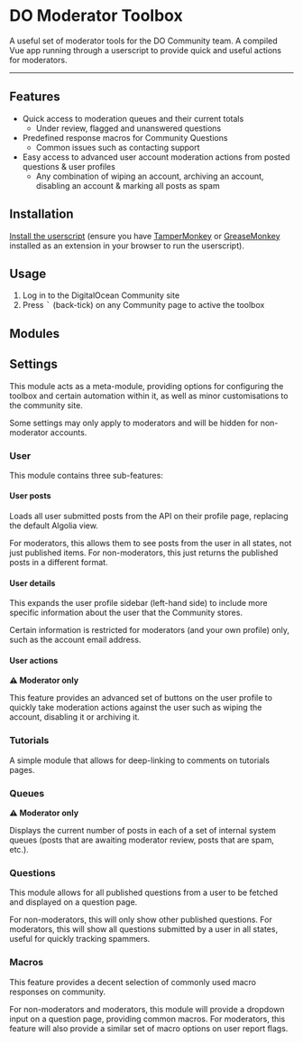 # DO Moderator Toolbox

A useful set of moderator tools for the DO Community team.
A compiled Vue app running through a userscript to provide quick and useful actions for moderators.

---

## Features

 - Quick access to moderation queues and their current totals
   - Under review, flagged and unanswered questions
 - Predefined response macros for Community Questions
   - Common issues such as contacting support
 - Easy access to advanced user account moderation actions from posted questions & user profiles
   - Any combination of wiping an account, archiving an account, disabling an account & marking all posts as spam
 
## Installation

[Install the userscript](https://do-community.github.io/do-moderator-toolbox/do-moderator-toolbox.user.js)
 (ensure you have [TamperMonkey](https://www.tampermonkey.net/) or [GreaseMonkey](https://www.greasespot.net/) installed
 as an extension in your browser to run the userscript).

## Usage

1. Log in to the DigitalOcean Community site
2. Press <kbd>`</kbd> (back-tick) on any Community page to active the toolbox

## Modules

## Settings

This module acts as a meta-module, providing options for configuring the toolbox and certain automation within it, as well as minor customisations to the community site.

Some settings may only apply to moderators and will be hidden for non-moderator accounts.

### User

This module contains three sub-features:

#### User posts

Loads all user submitted posts from the API on their profile page, replacing the default Algolia view.

For moderators, this allows them to see posts from the user in all states, not just published items.
For non-moderators, this just returns the published posts in a different format.

#### User details

This expands the user profile sidebar (left-hand side) to include more specific information about the user that the Community stores.

Certain information is restricted for moderators (and your own profile) only, such as the account email address.

#### User actions

**⚠️ Moderator only**

This feature provides an advanced set of buttons on the user profile to quickly take moderation actions against the user such as wiping the account, disabling it or archiving it.

### Tutorials

A simple module that allows for deep-linking to comments on tutorials pages.

### Queues

**⚠️ Moderator only**

Displays the current number of posts in each of a set of internal system queues (posts that are awaiting moderator review, posts that are spam, etc.).

### Questions

This module allows for all published questions from a user to be fetched and displayed on a question page.

For non-moderators, this will only show other published questions.
For moderators, this will show all questions submitted by a user in all states, useful for quickly tracking spammers.

### Macros

This feature provides a decent selection of commonly used macro responses on community.

For non-moderators and moderators, this module will provide a dropdown input on a question page, providing common macros.
For moderators, this feature will also provide a similar set of macro options on user report flags.
